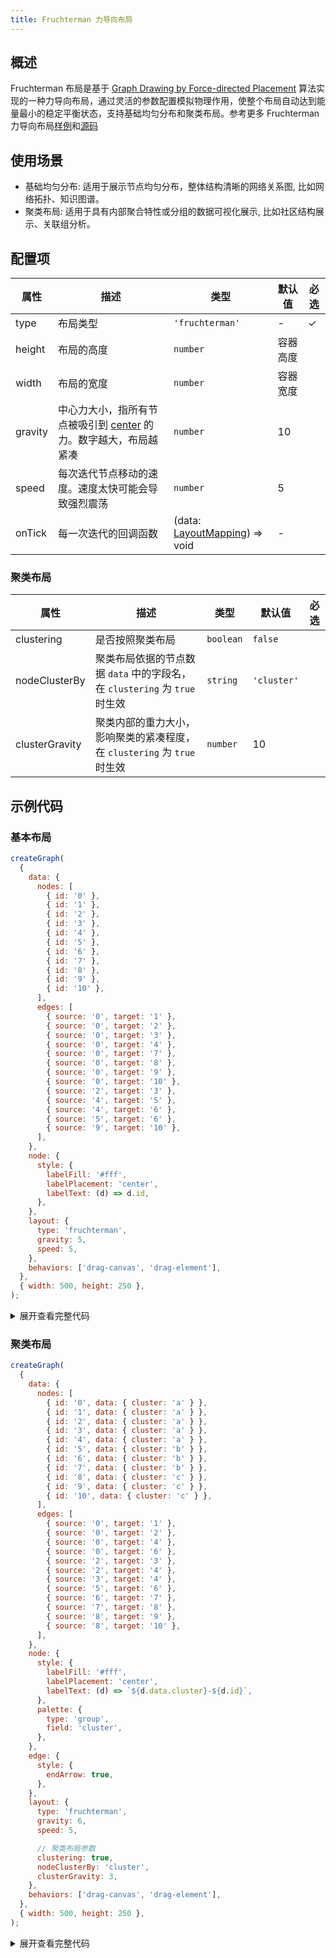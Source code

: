 ```yaml
---
title: Fruchterman 力导向布局
---
```


## 概述

Fruchterman 布局是基于 [Graph Drawing by Force-directed Placement](https://www.mathe2.uni-bayreuth.de/axel/papers/reingold:graph_drawing_by_force_directed_placement.pdf) 算法实现的一种力导向布局，通过灵活的参数配置模拟物理作用，使整个布局自动达到能量最小的稳定平衡状态，支持基础均匀分布和聚类布局。参考更多 Fruchterman 力导向布局[样例](/examples#layout-fruchterman)和[源码](https://github.com/antvis/layout/blob/v5/packages/layout/src/fruchterman.ts)

## 使用场景

- 基础均匀分布: 适用于展示节点均匀分布，整体结构清晰的网络关系图, 比如网络拓扑、知识图谱。
- 聚类布局: 适用于具有内部聚合特性或分组的数据可视化展示, 比如社区结构展示、关联组分析。

## 配置项

| 属性    | 描述                                                                                                                                           | 类型                                                                                                       | 默认值   | 必选 |
| ------- | ---------------------------------------------------------------------------------------------------------------------------------------------- | ---------------------------------------------------------------------------------------------------------- | -------- | ---- |
| type    | 布局类型                                                                                                                                       | `'fruchterman'`                                                                                            | -        | ✓    |
| height  | 布局的高度                                                                                                                                     | `number`                                                                                                   | 容器高度 |      |
| width   | 布局的宽度                                                                                                                                     | `number`                                                                                                   | 容器宽度 |      |
| gravity | 中心力大小，指所有节点被吸引到 [center](https://github.com/antvis/layout/blob/v5/packages/layout/src/types.ts#L915) 的力。数字越大，布局越紧凑 | `number`                                                                                                   | 10       |      |
| speed   | 每次迭代节点移动的速度。速度太快可能会导致强烈震荡                                                                                             | `number`                                                                                                   | 5        |      |
| onTick  | 每一次迭代的回调函数                                                                                                                           | (data: [LayoutMapping](https://github.com/antvis/layout/blob/v5/packages/layout/src/types.ts#L69)) => void | -        |      |

### 聚类布局

| 属性           | 描述                                                                       | 类型      | 默认值      | 必选 |
| -------------- | -------------------------------------------------------------------------- | --------- | ----------- | ---- |
| clustering     | 是否按照聚类布局                                                           | `boolean` | `false`     |      |
| nodeClusterBy  | 聚类布局依据的节点数据 `data` 中的字段名，在 `clustering` 为 `true` 时生效 | `string`  | `'cluster'` |      |
| clusterGravity | 聚类内部的重力大小，影响聚类的紧凑程度，在 `clustering` 为 `true` 时生效   | `number`  | 10          |      |

## 示例代码

### 基本布局

```js | ob {pin: false}
createGraph(
  {
    data: {
      nodes: [
        { id: '0' },
        { id: '1' },
        { id: '2' },
        { id: '3' },
        { id: '4' },
        { id: '5' },
        { id: '6' },
        { id: '7' },
        { id: '8' },
        { id: '9' },
        { id: '10' },
      ],
      edges: [
        { source: '0', target: '1' },
        { source: '0', target: '2' },
        { source: '0', target: '3' },
        { source: '0', target: '4' },
        { source: '0', target: '7' },
        { source: '0', target: '8' },
        { source: '0', target: '9' },
        { source: '0', target: '10' },
        { source: '2', target: '3' },
        { source: '4', target: '5' },
        { source: '4', target: '6' },
        { source: '5', target: '6' },
        { source: '9', target: '10' },
      ],
    },
    node: {
      style: {
        labelFill: '#fff',
        labelPlacement: 'center',
        labelText: (d) => d.id,
      },
    },
    layout: {
      type: 'fruchterman',
      gravity: 5,
      speed: 5,
    },
    behaviors: ['drag-canvas', 'drag-element'],
  },
  { width: 500, height: 250 },
);
```

<details><summary>展开查看完整代码</summary>

```javascript
import { Graph } from '@antv/g6';

const data = {
  nodes: [
    { id: '0' },
    { id: '1' },
    { id: '2' },
    { id: '3' },
    { id: '4' },
    { id: '5' },
    { id: '6' },
    { id: '7' },
    { id: '8' },
    { id: '9' },
    { id: '10' },
  ],
  edges: [
    { source: '0', target: '1' },
    { source: '0', target: '2' },
    { source: '0', target: '3' },
    { source: '0', target: '4' },
    { source: '0', target: '7' },
    { source: '0', target: '8' },
    { source: '0', target: '9' },
    { source: '0', target: '10' },
    { source: '2', target: '3' },
    { source: '4', target: '5' },
    { source: '4', target: '6' },
    { source: '5', target: '6' },
    { source: '9', target: '10' },
  ],
};

const graph = new Graph({
  container: 'container',
  data,
  node: {
    style: {
      labelFill: '#fff',
      labelPlacement: 'center',
      labelText: (d) => d.id,
    },
  },
  layout: {
    type: 'fruchterman',
    gravity: 5,
    speed: 5,
  },
  behaviors: ['drag-canvas', 'drag-element'],
});

graph.render();
```

</details>

### 聚类布局

```js | ob {pin: false}
createGraph(
  {
    data: {
      nodes: [
        { id: '0', data: { cluster: 'a' } },
        { id: '1', data: { cluster: 'a' } },
        { id: '2', data: { cluster: 'a' } },
        { id: '3', data: { cluster: 'a' } },
        { id: '4', data: { cluster: 'a' } },
        { id: '5', data: { cluster: 'b' } },
        { id: '6', data: { cluster: 'b' } },
        { id: '7', data: { cluster: 'b' } },
        { id: '8', data: { cluster: 'c' } },
        { id: '9', data: { cluster: 'c' } },
        { id: '10', data: { cluster: 'c' } },
      ],
      edges: [
        { source: '0', target: '1' },
        { source: '0', target: '2' },
        { source: '0', target: '4' },
        { source: '0', target: '6' },
        { source: '2', target: '3' },
        { source: '2', target: '4' },
        { source: '3', target: '4' },
        { source: '5', target: '6' },
        { source: '6', target: '7' },
        { source: '7', target: '8' },
        { source: '8', target: '9' },
        { source: '8', target: '10' },
      ],
    },
    node: {
      style: {
        labelFill: '#fff',
        labelPlacement: 'center',
        labelText: (d) => `${d.data.cluster}-${d.id}`,
      },
      palette: {
        type: 'group',
        field: 'cluster',
      },
    },
    edge: {
      style: {
        endArrow: true,
      },
    },
    layout: {
      type: 'fruchterman',
      gravity: 6,
      speed: 5,

      // 聚类布局参数
      clustering: true,
      nodeClusterBy: 'cluster',
      clusterGravity: 3,
    },
    behaviors: ['drag-canvas', 'drag-element'],
  },
  { width: 500, height: 250 },
);
```

<details><summary>展开查看完整代码</summary>

```javascript
import { Graph } from '@antv/g6';

const data = {
  nodes: [
    { id: '0', data: { cluster: 'a' } },
    { id: '1', data: { cluster: 'a' } },
    { id: '2', data: { cluster: 'a' } },
    { id: '3', data: { cluster: 'a' } },
    { id: '4', data: { cluster: 'a' } },
    { id: '5', data: { cluster: 'b' } },
    { id: '6', data: { cluster: 'b' } },
    { id: '7', data: { cluster: 'b' } },
    { id: '8', data: { cluster: 'c' } },
    { id: '9', data: { cluster: 'c' } },
    { id: '10', data: { cluster: 'c' } },
  ],
  edges: [
    { source: '0', target: '1' },
    { source: '0', target: '2' },
    { source: '0', target: '4' },
    { source: '0', target: '6' },
    { source: '2', target: '3' },
    { source: '2', target: '4' },
    { source: '3', target: '4' },
    { source: '5', target: '6' },
    { source: '6', target: '7' },
    { source: '7', target: '8' },
    { source: '8', target: '9' },
    { source: '8', target: '10' },
  ],
};

const graph = new Graph({
  container: 'container',
  data,
  node: {
    style: {
      labelFill: '#fff',
      labelPlacement: 'center',
      labelText: (d) => `${d.data.cluster}-${d.id}`,
    },
    palette: {
      type: 'group',
      field: 'cluster',
    },
  },
  edge: {
    style: {
      endArrow: true,
    },
  },
  layout: {
    type: 'fruchterman',
    gravity: 6,
    speed: 5,

    // 聚类布局参数
    clustering: true,
    nodeClusterBy: 'cluster',
    clusterGravity: 3,
  },
  behaviors: ['drag-canvas', 'drag-element'],
});

graph.render();
```

</details>
